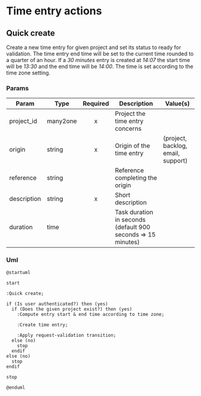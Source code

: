 # Time entry actions

## Quick create

Create a new time entry for given project and set its status to ready for validation.
The time entry end time will be set to the current time rounded to a quarter of an hour.
If a _30 minutes_ entry is created at _14:07_ the start time will be _13:30_ and the end time will be _14:00_.
The time is set according to the time zone setting.

### Params

| Param       | Type     | Required | Description                                                  | Value(s)                           |
|-------------|----------|:--------:|--------------------------------------------------------------|------------------------------------|
| project_id  | many2one |    x     | Project the time entry concerns                              |                                    |
| origin      | string   |    x     | Origin of the time entry                                     | (project, backlog, email, support) |
| reference   | string   |          | Reference completing the origin                              |                                    |
| description | string   |    x     | Short description                                            |                                    |
| duration    | time     |          | Task duration in seconds (default 900 seconds => 15 minutes) |                                    |

### Uml

```puml
@startuml

start

:Quick create;

if (Is user authenticated?) then (yes)
  if (Does the given project exist?) then (yes)
    :Compute entry start & end time according to time zone;
  
    :Create time entry;
      
    :Apply request-validation transition;
  else (no)
    stop
  endif
else (no)
  stop
endif

stop

@enduml
```

